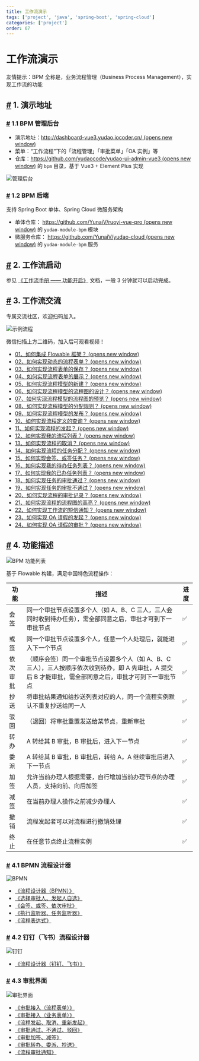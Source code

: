 ```yaml
---
title: 工作流演示
tags: ['project', 'java', 'spring-boot', 'spring-cloud']
categories: ['project']
order: 67
---
```

# 工作流演示

友情提示：BPM 全称是，业务流程管理（Business Process Management），实现工作流的功能

 ## [#](#_1-演示地址) 1. 演示地址

 ### [#](#_1-1-bpm-管理后台) 1.1 BPM 管理后台

 * 演示地址：[http://dashboard-vue3.yudao.iocoder.cn/  (opens new window)](http://dashboard-vue3.yudao.iocoder.cn/)
* 菜单：“工作流程”下的「流程管理」「审批菜单」「OA 实例」等
* 仓库：[https://github.com/yudaocode/yudao-ui-admin-vue3  (opens new window)](https://github.com/yudaocode/yudao-ui-admin-vue3) 的 `bpm` 目录，基于 Vue3 + Element Plus 实现

 ![管理后台](https://doc.iocoder.cn/img/%E5%B7%A5%E4%BD%9C%E6%B5%81%E6%89%8B%E5%86%8C/%E5%8A%9F%E8%83%BD%E6%BC%94%E7%A4%BA/%E7%AE%A1%E7%90%86%E5%90%8E%E5%8F%B0.png)

 ### [#](#_1-2-bpm-后端) 1.2 BPM 后端

 支持 Spring Boot 单体、Spring Cloud 微服务架构

 * 单体仓库： [https://github.com/YunaiV/ruoyi-vue-pro  (opens new window)](https://github.com/YunaiV/ruoyi-vue-pro) 的 `yudao-module-bpm` 模块
* 微服务仓库： [https://github.com/YunaiV/yudao-cloud  (opens new window)](https://github.com/YunaiV/yudao-cloud) 的 `yudao-module-bpm` 服务

 ## [#](#_2-工作流启动) 2. 工作流启动

 参见 [《工作流手册 —— 功能开启》](/bpm/) 文档，一般 3 分钟就可以启动完成。

 ## [#](#_3-工作流交流) 3. 工作流交流

 专属交流社区，欢迎扫码加入。

 ![示例流程](https://doc.iocoder.cn/img/%E8%A7%86%E9%A2%91%E6%95%99%E7%A8%8B/zsxq_bpm.png)

 微信扫描上方二维码，加入后可观看视频！

 * [01、如何集成 Flowable 框架？  (opens new window)](https://t.zsxq.com/04aqfIiY3)
* [02、如何实现动态的流程表单？  (opens new window)](https://t.zsxq.com/04nun2RRz)
* [03、如何实现流程表单的保存？  (opens new window)](https://t.zsxq.com/04uneeaUb)
* [04、如何实现流程表单的展示？  (opens new window)](https://t.zsxq.com/04jiMrjAm)
* [05、如何实现流程模型的新建？  (opens new window)](https://t.zsxq.com/04iynUF6e)
* [06、如何实现流程模型的流程图的设计？  (opens new window)](https://t.zsxq.com/04rNVbEQB)
* [07、如何实现流程模型的流程图的预览？  (opens new window)](https://t.zsxq.com/042neybYz)
* [08、如何实现流程模型的分配规则？  (opens new window)](https://t.zsxq.com/04uburRvZ)
* [09、如何实现流程模型的发布？  (opens new window)](https://t.zsxq.com/04jUBMjyF)
* [10、如何实现流程定义的查询？  (opens new window)](https://t.zsxq.com/04MF6URvz)
* [11、如何实现流程的发起？  (opens new window)](https://t.zsxq.com/04jyvNfqj)
* [12、如何实现我的流程列表？  (opens new window)](https://t.zsxq.com/046UFqRzz)
* [13、如何实现流程的取消？  (opens new window)](https://t.zsxq.com/04aM72rzv)
* [14、如何实现流程的任务分配？  (opens new window)](https://t.zsxq.com/04rNvFI2f)
* [15、如何实现会签、或签任务？  (opens new window)](https://t.zsxq.com/04yFUVZvF)
* [16、如何实现我的待办任务列表？  (opens new window)](https://t.zsxq.com/04QZzjAme)
* [17、如何实现我的已办任务列表？  (opens new window)](https://t.zsxq.com/04uj6AQJE)
* [18、如何实现任务的审批通过？  (opens new window)](https://t.zsxq.com/04Q7UbqBM)
* [19、如何实现任务的审批不通过？  (opens new window)](https://t.zsxq.com/04BQvJM7y)
* [20、如何实现流程的审批记录？  (opens new window)](https://t.zsxq.com/04Ie2v7m2)
* [21、如何实现流程的流程图的高亮？  (opens new window)](https://t.zsxq.com/04R72rzzN)
* [22、如何实现工作流的短信通知？  (opens new window)](https://t.zsxq.com/04eyRRJ2f)
* [23、如何实现 OA 请假的发起？  (opens new window)](https://t.zsxq.com/04rFUjIei)
* [24、如何实现 OA 请假的审批？  (opens new window)](https://t.zsxq.com/04fMJiufQ)
 ## [#](#_4-功能描述) 4. 功能描述

 ![BPM 功能列表](https://doc.iocoder.cn/img/common/bpm-feature.png)

 基于 Flowable 构建，满足中国特色流程操作：

 

| 功能 | 描述 | 进度 |
| --- | --- | --- |
| 会签 | 同一个审批节点设置多个人（如 A、B、C 三人，三人会同时收到待办任务），需全部同意之后，审批才可到下一审批节点 | ✅ |
| 或签 | 同一个审批节点设置多个人，任意一个人处理后，就能进入下一个节点 | ✅ |
| 依次审批 | （顺序会签）同一个审批节点设置多个人（如 A、B、C 三人），三人按顺序依次收到待办，即 A 先审批，A 提交后 B 才能审批，需全部同意之后，审批才可到下一审批节点 | ✅ |
| 抄送 | 将审批结果通知给抄送列表对应的人，同一个流程实例默认不重复抄送给同一人 | ✅ |
| 驳回 | （退回）将审批重置发送给某节点，重新审批 | ✅ |
| 转办 | A 转给其 B 审批，B 审批后，进入下一节点 | ✅ |
| 委派 | A 转给其 B 审批，B 审批后，转给 A，A 继续审批后进入下一节点 | ✅ |
| 加签 | 允许当前办理人根据需要，自行增加当前办理节点的办理人员，支持向前、向后加签 | ✅ |
| 减签 | 在当前办理人操作之前减少办理人 | ✅ |
| 撤销 | 流程发起者可以对流程进行撤销处理 | ✅ |
| 终止 | 在任意节点终止流程实例 | ✅ |

 ### [#](#_4-1-bpmn-流程设计器) 4.1 BPMN 流程设计器

 ![BPMN](https://doc.iocoder.cn/img/%E5%B7%A5%E4%BD%9C%E6%B5%81%E6%89%8B%E5%86%8C/%E5%8A%9F%E8%83%BD%E6%BC%94%E7%A4%BA/BPMN.png)

 * [《流程设计器（BPMN）》](/bpm/model-designer-bpmn/)
* [《选择审批人、发起人自选》](/bpm/assignee/)
* [《会签、或签、依次审批》](/bpm/multi-instance/)
* [《执行监听器、任务监听器》](/bpm/listener/)
* [《流程表达式》](/bpm/expression/)

 ### [#](#_4-2-钉钉-飞书-流程设计器) 4.2 钉钉（飞书）流程设计器

 ![钉钉](https://doc.iocoder.cn/img/%E5%B7%A5%E4%BD%9C%E6%B5%81%E6%89%8B%E5%86%8C/%E5%8A%9F%E8%83%BD%E6%BC%94%E7%A4%BA/%E9%92%89%E9%92%89.png)

 * [《流程设计器（钉钉、飞书）》](/bpm/model-designer-dingding/)

 ### [#](#_4-3-审批界面) 4.3 审批界面

 ![审批界面](https://doc.iocoder.cn/img/%E5%B7%A5%E4%BD%9C%E6%B5%81%E6%89%8B%E5%86%8C/%E5%8A%9F%E8%83%BD%E6%BC%94%E7%A4%BA/%E5%AE%A1%E6%89%B9%E7%95%8C%E9%9D%A2.png)

 * [《审批接入（流程表单）》](/bpm/use-bpm-form/)
* [《审批接入（业务表单）》](/bpm/use-business-form/)
* [《流程发起、取消、重新发起》](/bpm/process-instance/)
* [《审批通过、不通过、驳回》](/bpm/task-todo-done/)
* [《审批加签、减签》](/bpm/sign/)
* [《审批转办、委派、抄送》](/bpm/task-delegation-and-cc/)
* [《流程审批通知》](/bpm/message/)
